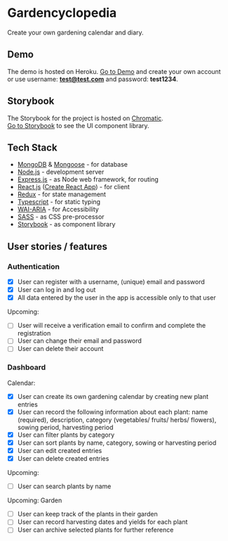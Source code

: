 # Gardencyclopedia

Create your own gardening calendar and diary.

## Demo

The demo is hosted on Heroku. [Go to Demo](https://sleepy-scrubland-50721.herokuapp.com/) and create your own account or use username: **test@test.com** and password: **test1234**.

## Storybook

The Storybook for the project is hosted on [Chromatic](https://www.chromatic.com/choose/storybook-deploy).\
[Go to Storybook](https://www.chromatic.com/library?appId=61b4b41159ad42003a08e784) to see the UI component library.

## Tech Stack

- [MongoDB](https://www.mongodb.com/) & [Mongoose](https://mongoosejs.com/) - for database
- [Node.js](https://nodejs.org/en/) - development server
- [Express.js](http://expressjs.com/) - as Node web framework, for routing
- [React.js](https://reactjs.org/) ([Create React App](https://create-react-app.dev/)) - for client
- [Redux](https://redux.js.org/) - for state management
- [Typescript](https://www.typescriptlang.org/) - for static typing
- [WAI-ARIA](https://www.w3.org/WAI/standards-guidelines/aria/) - for Accessibility
- [SASS](https://sass-lang.com/) - as CSS pre-processor
- [Storybook](https://storybook.js.org/) - as component library

## User stories / features

### Authentication

- [x] User can register with a username, (unique) email and password
- [x] User can log in and log out
- [x] All data entered by the user in the app is accessible only to that user

Upcoming:

- [ ] User will receive a verification email to confirm and complete the registration
- [ ] User can change their email and password
- [ ] User can delete their account

### Dashboard

Calendar:

- [x] User can create its own gardening calendar by creating new plant entries
- [x] User can record the following information about each plant: name (required), description, category (vegetables/ fruits/ herbs/ flowers), sowing period, harvesting period
- [x] User can filter plants by category
- [x] User can sort plants by name, category, sowing or harvesting period
- [x] User can edit created entries
- [x] User can delete created entries

Upcoming:

- [ ] User can search plants by name

Upcoming: Garden

- [ ] User can keep track of the plants in their garden
- [ ] User can record harvesting dates and yields for each plant
- [ ] User can archive selected plants for further reference
